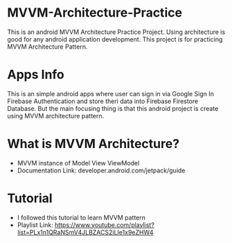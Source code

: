 # MVVM-Architecture-Practice
This is an android MVVM Architecture Practice Project. Using architecture is good for any android application development. This project is for practicing MVVM Architecture Pattern.</br>

# Apps Info
This is an simple android apps where user can sign in via Google Sign In Firebase Authentication and store theri data into Firebase Firestore Database. But the main focusing thing is that this android project is create using MVVM architecture pattern.

# What is MVVM Architecture?
- MVVM instance of Model View ViewModel
- Documentation Link: developer.android.com/jetpack/guide

# Tutorial
- I followed this tutorial to learn MVVM pattern
- Playlist Link: https://www.youtube.com/playlist?list=PLx1n1QRaNSmV4JLBZACS2iLIe1x9eZHW4
